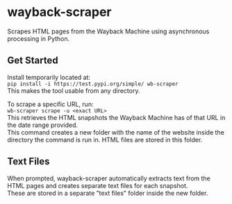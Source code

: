 # wayback-scraper
Scrapes HTML pages from the Wayback Machine using asynchronous processing in Python.

## Get Started
Install temporarily located at:  
`pip install -i https://test.pypi.org/simple/ wb-scraper`  
This makes the tool usable from any directory.  

To scrape a specific URL, run:  
`wb-scraper scrape -u <exact URL>`  
This retrieves the HTML snapshots the Wayback Machine has of that URL in the date range provided.  
This command creates a new folder with the name of the website inside the directory the command is run in. HTML files are stored in this folder.

## Text Files
When prompted, wayback-scraper automatically extracts text from the HTML pages and creates separate text files for each snapshot.  
These are stored in a separate "text files" folder inside the new folder.
